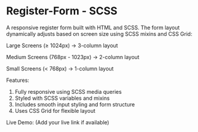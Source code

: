 # Register-Form - SCSS
A responsive register form built with HTML and SCSS. The form layout dynamically adjusts based on screen size using SCSS mixins and CSS Grid:

Large Screens (≥ 1024px) → 3-column layout

Medium Screens (768px - 1023px) → 2-column layout

Small Screens (< 768px) → 1-column layout

Features:
1) Fully responsive using SCSS media queries
2) Styled with SCSS variables and mixins
3) Includes smooth input styling and form structure
4) Uses CSS Grid for flexible layout

Live Demo: (Add your live link if available)
